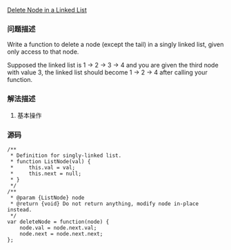 [Delete Node in a Linked List](https://leetcode.com/problems/delete-node-in-a-linked-list/description/)

### 问题描述
Write a function to delete a node (except the tail) in a singly linked list, given only access to that node.

Supposed the linked list is 1 -> 2 -> 3 -> 4 and you are given the third node with value 3, the linked list should become 1 -> 2 -> 4 after calling your function.


### 解法描述
1. 基本操作

### 源码
```
/**
 * Definition for singly-linked list.
 * function ListNode(val) {
 *     this.val = val;
 *     this.next = null;
 * }
 */
/**
 * @param {ListNode} node
 * @return {void} Do not return anything, modify node in-place instead.
 */
var deleteNode = function(node) {
    node.val = node.next.val;
    node.next = node.next.next;
};
```
